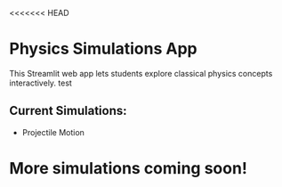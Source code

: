 <<<<<<< HEAD
# Physics Simulations App

This Streamlit web app lets students explore classical physics concepts interactively.  test

## Current Simulations:
- Projectile Motion

More simulations coming soon!
=======

